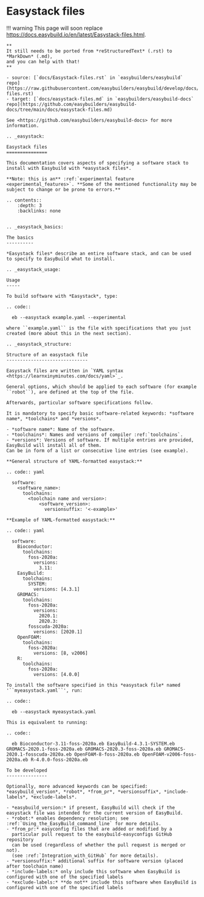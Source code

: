 # Easystack files

!!! warning
    This page will soon replace <https://docs.easybuild.io/en/latest/Easystack-files.html>.

    **
    It still needs to be ported from *reStructuredText* (.rst) to *MarkDown* (.md),  
    and you can help with that!
    **

    - source: [`docs/Easystack-files.rst` in `easybuilders/easybuild` repo](https://raw.githubusercontent.com/easybuilders/easybuild/develop/docs/Easystack-files.rst)
    - target: [`docs/easystack-files.md` in `easybuilders/easybuild-docs` repo](https://github.com/easybuilders/easybuild-docs/tree/main/docs/easystack-files.md)

    See <https://github.com/easybuilders/easybuild-docs> for more information.
```
.. _easystack:

Easystack files
===============

This documentation covers aspects of specifying a software stack to install with Easybuild with *easystack files*.

**Note: this is an** :ref:`experimental feature <experimental_features>`. **Some of the mentioned functionality may be subject to change or be prone to errors.**

.. contents::
    :depth: 3
    :backlinks: none


.. _easystack_basics:

The basics
----------

*Easystack files* describe an entire software stack, and can be used to specify to EasyBuild what to install.

.. _easystack_usage:

Usage
-----

To build software with *Easystack*, type:

.. code::

  eb --easystack example.yaml --experimental

where ``example.yaml`` is the file with specifications that you just created (more about this in the next section).

.. _easystack_structure:

Structure of an easystack file
------------------------------

Easystack files are written in `YAML syntax <https://learnxinyminutes.com/docs/yaml>`_.

General options, which should be applied to each software (for example ``robot``), are defined at the top of the file.

Afterwards, particular software specifications follow.

It is mandatory to specify basic software-related keywords: *software name*, *toolchains* and *versions*.

- *software name*: Name of the software.
- *toolchains*: Names and versions of compiler :ref:`toolchains`.
- *versions*: Versions of software. If multiple entries are provided, EasyBuild will install all of them. 
Can be in form of a list or consecutive line entries (see example). 

**General structure of YAML-formatted easystack:**

.. code:: yaml

  software:
    <software_name>:
      toolchains:
        <toolchain name and version>:
            <software_version>:
              versionsuffix: '<-example>'

**Example of YAML-formatted easystack:**

.. code:: yaml

  software:
    Bioconductor:
      toolchains:
        foss-2020a:
          versions:
            3.11:
    EasyBuild:
      toolchains:
        SYSTEM:
          versions: [4.3.1]
    GROMACS:
      toolchains:
        foss-2020a:
          versions:
            2020.1:
            2020.3:
        fosscuda-2020a:
          versions: [2020.1]
    OpenFOAM:
      toolchains:
        foss-2020a:
          versions: [8, v2006]
    R:
      toolchains:
        foss-2020a:
          versions: [4.0.0]

To install the software specified in this *easystack file* named '``myeasystack.yaml``', run:

.. code::

  eb --easystack myeasystack.yaml

This is equivalent to running:

.. code::

  eb Bioconductor-3.11-foss-2020a.eb EasyBuild-4.3.1-SYSTEM.eb GROMACS-2020.1-foss-2020a.eb GROMACS-2020.3-foss-2020a.eb GROMACS-2020.1-fosscuda-2020a.eb OpenFOAM-8-foss-2020a.eb OpenFOAM-v2006-foss-2020a.eb R-4.0.0-foss-2020a.eb

To be developed
---------------

Optionally, more advanced keywords can be specified: *easybuild_version*, *robot*, *from_pr*, *versionsuffix*, *include-labels*, *exclude-labels*.

- *easybuild_version:* if present, EasyBuild will check if the easystack file was intended for the current version of EasyBuild.
- *robot:* enables dependency resolution; see :ref:`Using_the_EasyBuild_command_line` for more details.
- *from_pr:* easyconfig files that are added or modified by a
  particular pull request to the easybuild-easyconfigs GitHub repository
  can be used (regardless of whether the pull request is merged or not).
  (see :ref:`Integration_with_GitHub` for more details).
- *versionsuffix:* additional suffix for software version (placed after toolchain name)
- *include-labels:* only include this software when EasyBuild is configured with one of the specified labels
- *exclude-labels:* **do not** include this software when EasyBuild is configured with one of the specified labels

```
